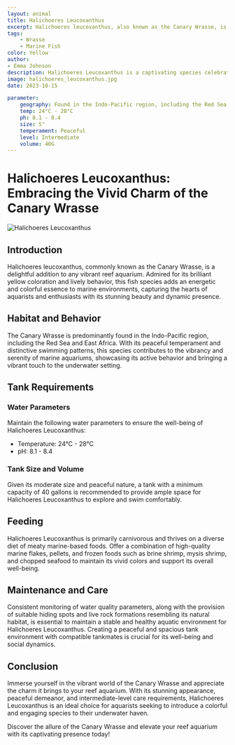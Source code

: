 ```yaml
---
layout: animal
title: Halichoeres Leucoxanthus
excerpt: Halichoeres leucoxanthus, also known as the Canary Wrasse, is a striking and vibrant fish highly praised for its brilliant yellow coloration and active behavior. With its energetic swimming patterns and engaging social nature, it contributes a lively and colorful dimension to any well-maintained reef aquarium, captivating the attention of enthusiasts and hobbyists alike.
tags:
    - Wrasse
    - Marine Fish
color: Yellow
author:
- Emma Johnson
description: Halichoeres Leucoxanthus is a captivating species celebrated for its vivacious presence and stunning appearance.
image: halichoeres_leucoxanthus.jpg
date: 2023-10-15

parameter:
    geography: Found in the Indo-Pacific region, including the Red Sea and East Africa
    temp: 24°C - 28°C
    ph: 8.1 - 8.4
    size: 5"
    temperament: Peaceful
    level: Intermediate
    volume: 40G
---
```


# Halichoeres Leucoxanthus: Embracing the Vivid Charm of the Canary Wrasse

![Halichoeres Leucoxanthus](halichoeres_leucoxanthus.jpg)

## Introduction

Halichoeres leucoxanthus, commonly known as the Canary Wrasse, is a delightful addition to any vibrant reef aquarium. Admired for its brilliant yellow coloration and lively behavior, this fish species adds an energetic and colorful essence to marine environments, capturing the hearts of aquarists and enthusiasts with its stunning beauty and dynamic presence.

## Habitat and Behavior

The Canary Wrasse is predominantly found in the Indo-Pacific region, including the Red Sea and East Africa. With its peaceful temperament and distinctive swimming patterns, this species contributes to the vibrancy and serenity of marine aquariums, showcasing its active behavior and bringing a vibrant touch to the underwater setting.

## Tank Requirements

### Water Parameters

Maintain the following water parameters to ensure the well-being of Halichoeres Leucoxanthus:

- Temperature: 24°C - 28°C
- pH: 8.1 - 8.4

### Tank Size and Volume

Given its moderate size and peaceful nature, a tank with a minimum capacity of 40 gallons is recommended to provide ample space for Halichoeres Leucoxanthus to explore and swim comfortably.

## Feeding

Halichoeres Leucoxanthus is primarily carnivorous and thrives on a diverse diet of meaty marine-based foods. Offer a combination of high-quality marine flakes, pellets, and frozen foods such as brine shrimp, mysis shrimp, and chopped seafood to maintain its vivid colors and support its overall well-being.

## Maintenance and Care

Consistent monitoring of water quality parameters, along with the provision of suitable hiding spots and live rock formations resembling its natural habitat, is essential to maintain a stable and healthy aquatic environment for Halichoeres Leucoxanthus. Creating a peaceful and spacious tank environment with compatible tankmates is crucial for its well-being and social dynamics.

## Conclusion

Immerse yourself in the vibrant world of the Canary Wrasse and appreciate the charm it brings to your reef aquarium. With its stunning appearance, peaceful demeanor, and intermediate-level care requirements, Halichoeres Leucoxanthus is an ideal choice for aquarists seeking to introduce a colorful and engaging species to their underwater haven.

Discover the allure of the Canary Wrasse and elevate your reef aquarium with its captivating presence today!
